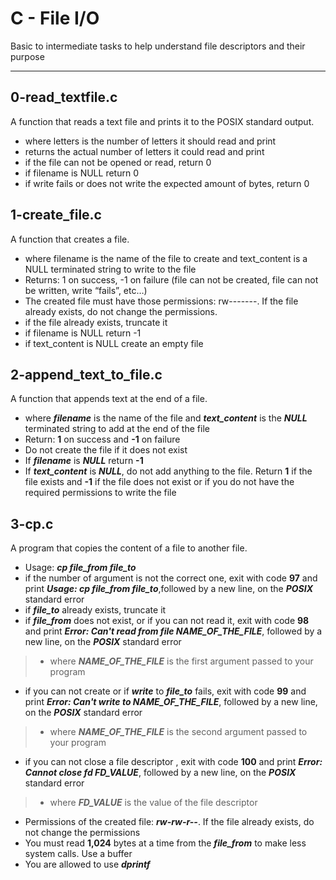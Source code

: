 # C - File I/O
Basic to intermediate tasks to help understand file descriptors and their purpose 
___
## 0-read_textfile.c
A function that reads a text file and prints it to the POSIX standard output.
* where letters is the number of letters it should read and print
* returns the actual number of letters it could read and print
* if the file can not be opened or read, return 0
* if filename is NULL return 0
* if write fails or does not write the expected amount of bytes, return 0
## 1-create\_file.c
A function that creates a file.
* where filename is the name of the file to create and text_content is a NULL terminated string to write to the file
* Returns: 1 on success, -1 on failure (file can not be created, file can not be written, write “fails”, etc…)
* The created file must have those permissions: rw-------. If the file already exists, do not change the permissions.
* if the file already exists, truncate it
* if filename is NULL return -1
* if text_content is NULL create an empty file
## 2-append\_text\_to\_file.c
A function that appends text at the end of a file.
* where ***filename*** is the name of the file and ***text_content*** is the ***NULL*** terminated string to add at the end of the file
* Return: **1** on success and **-1** on failure
* Do not create the file if it does not exist
* If ***filename*** is ***NULL*** return **-1**
* If ***text_content*** is ***NULL***, do not add anything to the file. Return **1** if the file exists and **-1** if the file does not exist or if you do not have the required permissions to write the file
## 3-cp.c
A program that copies the content of a file to another file.
* Usage: ***cp file\_from file\_to***
* if the number of argument is not the correct one, exit with code **97** and print ***Usage: cp file\_from file\_to***,followed by a new line, on the ***POSIX*** standard error
* if ***file\_to*** already exists, truncate it
* if ***file\_from*** does not exist, or if you can not read it, exit with code **98** and print ***Error: Can't read from file NAME\_OF\_THE\_FILE***, followed by a new line, on the ***POSIX*** standard error
> * where ***NAME\_OF\_THE\_FILE*** is the first argument passed to your program
* if you can not create or if ***write*** to ***file\_to*** fails, exit with code **99** and print ***Error: Can't write to NAME\_OF\_THE\_FILE***, followed by a new line, on the ***POSIX*** standard error
> * where ***NAME\_OF\_THE\_FILE*** is the second argument passed to your program
* if you can not close a file descriptor , exit with code **100** and print ***Error: Cannot close fd FD\_VALUE***, followed by a new line, on the ***POSIX*** standard error
> * where ***FD\_VALUE*** is the value of the file descriptor
* Permissions of the created file: ***rw-rw-r--***. If the file already exists, do not change the permissions
* You must read **1,024** bytes at a time from the ***file\_from*** to make less system calls. Use a buffer
* You are allowed to use ***dprintf***
